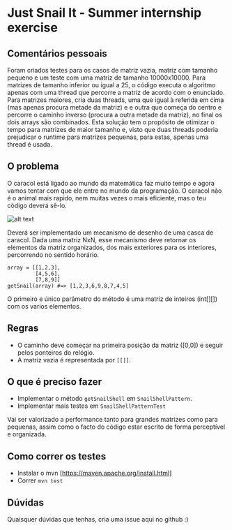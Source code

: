 # Just Snail It - Summer internship exercise


## Comentários pessoais
Foram criados testes para os casos de matriz vazia, matriz com tamanho pequeno e um teste com uma matriz de tamanho 10000x10000.
Para matrizes de tamanho inferior ou igual a 25, o código executa o algoritmo apenas com uma thread que percorre a matriz de acordo com o enunciado.
Para matrizes maiores, cria duas threads, uma que igual à referida em cima (mas apenas procura metade da matriz) e e outra que começa do centro e percorre o caminho inverso (procura a outra metade da matriz), no final os dois arrays são combinados. Esta solução tem o propósito de otimizar o tempo para matrizes de maior tamanho e, visto que duas threads poderia prejudicar o runtime para matrizes pequenas, para estas, apenas uma thread é usada.


## O problema

O caracol está ligado ao mundo da matemática faz muito tempo e agora vamos tentar com que ele entre no mundo da programação.
O caracol não é o animal mais rapido, nem muitas vezes o mais eficiente, mas o teu código deverá sê-lo.

![alt text](image.svg?raw=true)

Deverá ser implementado um mecanismo de desenho de uma casca de caracol. Dada uma matriz NxN, esse mecanismo deve retornar os elementos da matriz organizados, dos mais exteriores para os interiores, percorrendo no sentido horário.
```
array = [[1,2,3],
         [4,5,6],
         [7,8,9]]
getSnail(array) #=> [1,2,3,6,9,8,7,4,5]
```
O primeiro e único parâmetro do método é uma matriz de inteiros (int[][]) com os varios elementos.


## Regras

* O caminho deve começar na primeira posição da matriz ([0,0]) e seguir pelos ponteiros do relógio.
* A matriz vazia é representada por `[[]]`.


## O que é preciso fazer

* Implementar o método `getSnailShell` em `SnailShellPattern`.
* Implementar mais testes em `SnailShellPatternTest`

Vai ser valorizado a performance tanto para grandes matrizes como para pequenas, assim como o facto do código estar escrito de forma perceptível e organizada.

## Como correr os testes

* Instalar o mvn [https://maven.apache.org/install.html]
* Correr `mvn test`

## Dúvidas

Quaisquer dúvidas que tenhas, cria uma issue aqui no github :)

